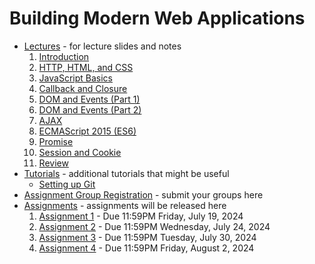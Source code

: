 # Building Modern Web Applications

* [Lectures](./lectures) - for lecture slides and notes
    1. [Introduction](./lectures/lecture0.pdf)
    2. [HTTP, HTML, and CSS](./lectures/lecture1.pdf)
    3. [JavaScript Basics](./lectures/lecture2.pdf)
    4. [Callback and Closure](./lectures/lecture3.pdf)
    5. [DOM and Events (Part 1)](./lectures/lecture4.pdf)
    6. [DOM and Events (Part 2)](./lectures/lecture5.pdf)
    7. [AJAX](./lectures/lecture6.pdf)
    8. [ECMAScript 2015 (ES6)](./lectures/lecture7.pdf)
    9. [Promise](./lectures/lecture8.pdf)
    10. [Session and Cookie](./lectures/lecture9.pdf)
    11. [Review](./lectures/review.pdf)
* [Tutorials](./tutorials) - additional tutorials that might be useful
    * [Setting up Git](./tutorials/git-setup.md)
* [Assignment Group Registration](https://forms.gle/89FST5ZZXqrcUZHfA) - submit your groups here
* [Assignments](./assignments) - assignments will be released here
    1. [Assignment 1](./assignments/assignment-1) - Due 11:59PM Friday, July 19, 2024
    2. [Assignment 2](./assignments/assignment-2) - Due 11:59PM Wednesday, July 24, 2024
    3. [Assignment 3](./assignments/assignment-3) - Due 11:59PM Tuesday, July 30, 2024
    4. [Assignment 4](./assignments/) - Due 11:59PM Friday, August 2, 2024
